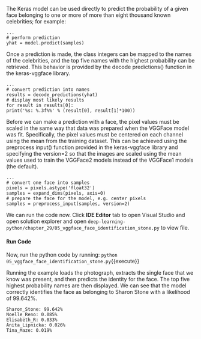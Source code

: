 The Keras model can be used directly to predict the probability of a given face belonging
to one or more of more than eight thousand known celebrities; for example:

```
...
# perform prediction
yhat = model.predict(samples)
```

Once a prediction is made, the class integers can be mapped to the names of the celebrities,
and the top five names with the highest probability can be retrieved. This behavior is provided
by the decode predictions() function in the keras-vggface library.

```
...
# convert prediction into names
results = decode_predictions(yhat)
# display most likely results
for result in results[0]:
print('%s: %.3f%%' % (result[0], result[1]*100))
```

Before we can make a prediction with a face, the pixel values must be scaled in the same way
that data was prepared when the VGGFace model was fit. Specifically, the pixel values must
be centered on each channel using the mean from the training dataset. This can be achieved
using the preprocess input() function provided in the keras-vggface library and specifying
the version=2 so that the images are scaled using the mean values used to train the VGGFace2
models instead of the VGGFace1 models (the default).


```
...
# convert one face into samples
pixels = pixels.astype('float32')
samples = expand_dims(pixels, axis=0)
# prepare the face for the model, e.g. center pixels
samples = preprocess_input(samples, version=2)
```

We can run the code now. Click **IDE Editor** tab to open Visual Studio and open solution explorer and open `deep-learning-python/chapter_29/05_vggface_face_identification_stone.py` to view file.


#### Run Code
Now, run the python code by running: `python 05_vggface_face_identification_stone.py`{{execute}}

Running the example loads the photograph, extracts the single face that we know was
present, and then predicts the identity for the face. The top five highest probability names are
then displayed. We can see that the model correctly identifies the face as belonging to Sharon
Stone with a likelihood of 99.642%.

```
Sharon_Stone: 99.642%
Noelle_Reno: 0.085%
Elisabeth_R: 0.033%
Anita_Lipnicka: 0.026%
Tina_Maze: 0.019%
```
